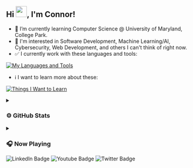 ## Hi <img src="https://raw.githubusercontent.com/MartinHeinz/MartinHeinz/master/wave.gif" width="30px">, I'm Connor!

- 🌱 I’m currently learning Computer Science @ University of Maryland, College Park.
- 🤔 I'm interested in Software Development, Machine Learning/AI, Cybersecurity, Web Development, and others I can't think of right now.
- ✅ I currently work with these languages and tools:

[![My Languages and Tools](https://skills.thijs.gg/icons?i=java,py,cpp,html,css,js,git,unity)](https://skills.thijs.gg)

- ℹ️ I want to learn more about these:

[![Things I Want to Learn](https://skills.thijs.gg/icons?i=c,swift,mongodb,nodejs,react,lua,mysql)](https://skills.thijs.gg)

<details>
  <summary><h3>⚙️ GitHub Stats</h3></summary> 
  </br>
  
  
  ![Connor's GitHub Stats](https://github-readme-stats.vercel.app/api?username=YourBoyConnor&show_icons=true&theme=dark)
  
  [![Top Languages](https://github-readme-stats.vercel.app/api/top-langs/?username=YourBoyConnor&layout=compact&theme=dark)](https://github.com/anuraghazra/github-readme-stats)
  
  [![Trophies](https://github-profile-trophy.vercel.app/?username=YourBoyConnor&theme=alduin)](https://github.com/ryo-ma/github-profile-trophy)
  
</details>

<details>
  <summary><h3>🎧 Now Playing</h3></summary> 
  </br>
  
  
  
  
</details>

<div id="badges">
  <img src="https://img.shields.io/badge/LinkedIn-blue?style=for-the-badge&logo=linkedin&logoColor=white" alt="LinkedIn Badge"/>
  <img src="https://img.shields.io/badge/YouTube-red?style=for-the-badge&logo=youtube&logoColor=white" alt="Youtube Badge"/>
  <img src="https://img.shields.io/badge/Twitter-blue?style=for-the-badge&logo=twitter&logoColor=white" alt="Twitter Badge"/>
</div>
